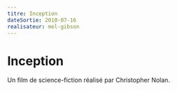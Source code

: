 ```yaml
---
titre: Inception
dateSortie: 2010-07-16
realisateur: mel-gibson
---
```


# Inception

Un film de science-fiction réalisé par Christopher Nolan.